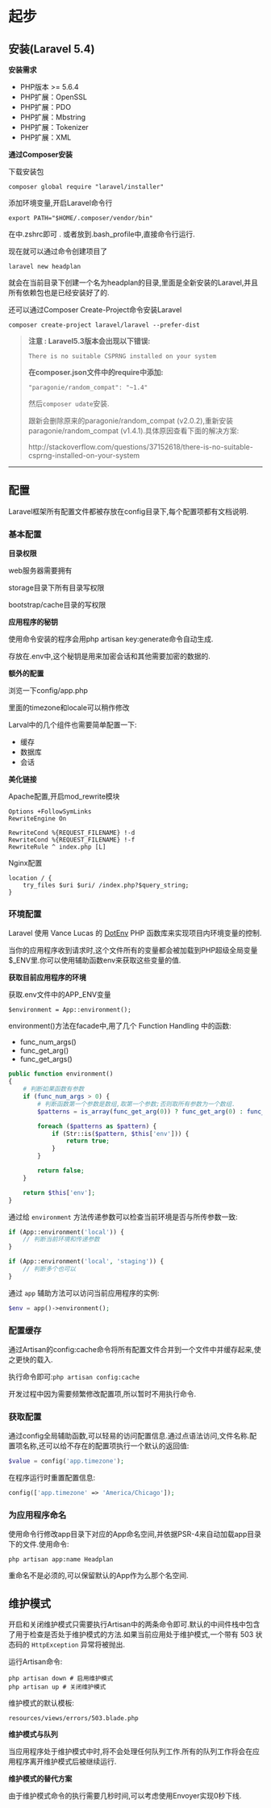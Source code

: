 # 起步

## 安装\(Laravel 5.4\)

**安装需求**

* PHP版本 &gt;= 5.6.4
* PHP扩展：OpenSSL
* PHP扩展：PDO
* PHP扩展：Mbstring
* PHP扩展：Tokenizer
* PHP扩展：XML

**通过Composer安装**

下载安装包

`composer global require "laravel/installer"`

添加环境变量,开启Laravel命令行

`export PATH="$HOME/.composer/vendor/bin"`

在中.zshrc即可 . 或者放到.bash\_profile中,直接命令行运行.

现在就可以通过命令创建项目了

`laravel new headplan`

就会在当前目录下创建一个名为headplan的目录,里面是全新安装的Laravel,并且所有依赖包也是已经安装好了的.

还可以通过Composer Create-Project命令安装Laravel

`composer create-project laravel/laravel --prefer-dist`

> **注意 : Laravel5.3版本会出现以下错误:**
>
> `There is no suitable CSPRNG installed on your system`
>
> **在composer.json文件中的require中添加:**
>
> `"paragonie/random_compat": "~1.4"`
>
> 然后`composer udate`安装.
>
> 跟新会删除原来的paragonie\/random\_compat \(v2.0.2\),重新安装paragonie\/random\_compat \(v1.4.1\).具体原因查看下面的解决方案:
>
> http:\/\/stackoverflow.com\/questions\/37152618\/there-is-no-suitable-csprng-installed-on-your-system

---

## 配置

Laravel框架所有配置文件都被存放在config目录下,每个配置项都有文档说明.

### **基本配置**

**目录权限**

web服务器需要拥有

storage目录下所有目录写权限

bootstrap\/cache目录的写权限

**应用程序的秘钥**

使用命令安装的程序会用php artisan key:generate命令自动生成.

存放在.env中,这个秘钥是用来加密会话和其他需要加密的数据的.

**额外的配置**

浏览一下config\/app.php

里面的timezone和locale可以稍作修改

Larval中的几个组件也需要简单配置一下:

* 缓存
* 数据库
* 会话

**美化链接**

Apache配置,开启mod\_rewrite模块

```
Options +FollowSymLinks
RewriteEngine On 

RewriteCond %{REQUEST_FILENAME} !-d
RewriteCond %{REQUEST_FILENAME} !-f
RewriteRule ^ index.php [L]
```

Nginx配置

```
location / {
    try_files $uri $uri/ /index.php?$query_string;
}
```

### **环境配置**

Laravel 使用 Vance Lucas 的 [DotEnv](https://github.com/vlucas/phpdotenv) PHP 函数库来实现项目内环境变量的控制.

当你的应用程序收到请求时,这个文件所有的变量都会被加载到PHP超级全局变量$\_ENV里.你可以使用辅助函数env来获取这些变量的值.

**获取目前应用程序的环境**

获取.env文件中的APP\_ENV变量

`$environment = App::environment();`

environment\(\)方法在facade中,用了几个 Function Handling 中的函数:

* func\_num\_args\(\)
* func\_get\_arg\(\)
* func\_get\_args\(\)

```php
public function environment()
{
    # 判断如果函数有参数
    if (func_num_args > 0) {
        # 判断函数第一个参数是数组,取第一个参数;否则取所有参数为一个数组.
        $patterns = is_array(func_get_arg(0)) ? func_get_arg(0) : func_get_args();

        foreach ($patterns as $pattern) {
            if (Str::is($pattern, $this['env'])) {
                return true;
            }
        }

        return false;
    }

    return $this['env'];
}
```

通过给 `environment` 方法传递参数可以检查当前环境是否与所传参数一致:

```php
if (App::environment('local')) {
    // 判断当前环境和传递参数
}

if (App::environment('local', 'staging')) {
    // 判断多个也可以
}
```

通过 `app` 辅助方法可以访问当前应用程序的实例:

```php
$env = app()->environment();
```

### 配置缓存

通过Artisan的config:cache命令将所有配置文件合并到一个文件中并缓存起来,使之更快的载入.

执行命令即可:`php artisan config:cache`

开发过程中因为需要频繁修改配置项,所以暂时不用执行命令.

### 获取配置

通过config全局辅助函数,可以轻易的访问配置信息.通过点语法访问,文件名称.配置项名称,还可以给不存在的配置项执行一个默认的返回值:

```php
$value = config('app.timezone');
```

在程序运行时重置配置信息:

```php
config(['app.timezone' => 'America/Chicago']);
```

### 为应用程序命名

使用命令行修改app目录下对应的App命名空间,并依据PSR-4来自动加载app目录下的文件.使用命令:

```
php artisan app:name Headplan
```

重命名不是必须的,可以保留默认的App作为么那个名空间.

## 维护模式

开启和关闭维护模式只需要执行Artisan中的两条命令即可.默认的中间件栈中包含了用于检查是否处于维护模式的方法.如果当前应用处于维护模式,一个带有 503 状态码的 `HttpException` 异常将被抛出.

运行Artisan命令:

```
php artisan down # 启用维护模式
php artisan up # 关闭维护模式
```

维护模式的默认模板:

```
resources/views/errors/503.blade.php
```

**维护模式与队列**

当应用程序处于维护模式中时,将不会处理任何队列工作.所有的队列工作将会在应用程序离开维护模式后被继续运行.

**维护模式的替代方案**

由于维护模式命令的执行需要几秒时间,可以考虑使用Envoyer实现0秒下线.

